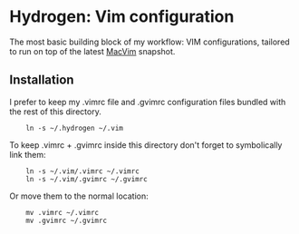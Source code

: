 Hydrogen: Vim configuration
=======

The most basic building block of my workflow: VIM configurations, tailored to run on top of the latest [MacVim](http://github.com/b4winckler/macvim/downloads) snapshot. 

## Installation 
I prefer to keep my .vimrc file and .gvimrc configuration files bundled with the rest of this directory.

        ln -s ~/.hydrogen ~/.vim

To keep .vimrc + .gvimrc inside this directory don't forget to symbolically link them:

        ln -s ~/.vim/.vimrc ~/.vimrc
        ln -s ~/.vim/.gvimrc ~/.gvimrc

Or move them to the normal location:

        mv .vimrc ~/.vimrc
        mv .gvimrc ~/.gvimrc

